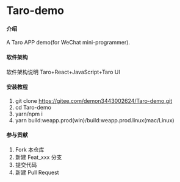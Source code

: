 # Taro-demo

#### 介绍
A Taro APP demo(for WeChat mini-programmer).


   
#### 软件架构
软件架构说明
Taro+React+JavaScript+Taro UI


#### 安装教程  

1.  git clone https://gitee.com/demon3443002624/Taro-demo.git
2.  cd Taro-demo
3.  yarn/npm i
4.  yarn build:weapp.prod(win)/build:weapp.prod.linux(mac/Linux)


#### 参与贡献

1.  Fork 本仓库
2.  新建 Feat_xxx 分支
3.  提交代码
4.  新建 Pull Request
